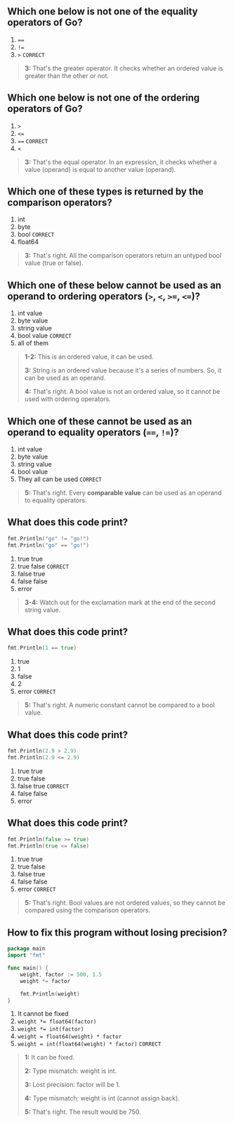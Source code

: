 ## Which one below is not one of the equality operators of Go?
1. `==`
2. `!=`
3. `>` `CORRECT`

> **3:** That's the greater operator. It checks whether an ordered value is greater than the other or not.


## Which one below is not one of the ordering operators of Go?
1. `>`
2. `<=`
3. `==` `CORRECT`
4. `<`

> **3:** That's the equal operator. In an expression, it checks whether a value (operand) is equal to another value (operand).


## Which one of these types is returned by the comparison operators?
1. int
2. byte
3. bool `CORRECT`
4. float64

> **3:** That's right. All the comparison operators return an untyped bool value (true or false).


## Which one of these below cannot be used as an operand to ordering operators (`>`, `<`, `>=`, `<=`)?
1. int value
2. byte value
3. string value
4. bool value `CORRECT`
5. all of them

> **1-2:** This is an ordered value, it can be used.
> 
> **3:** String is an ordered value because it's a series of numbers. So, it can be used as an operand.
> 
> **4:** That's right. A bool value is not an ordered value, so it cannot be used with ordering operators.


## Which one of these cannot be used as an operand to equality operators (`==`, `!=`)?
1. int value
2. byte value
3. string value
4. bool value
5. They all can be used `CORRECT`

> **5:** That's right. Every **comparable value** can be used as an operand to equality operators.


## What does this code print?
```go
fmt.Println("go" != "go!")
fmt.Println("go" == "go!")
```

1. true true
2. true false `CORRECT`
3. false true
4. false false
5. error

> **3-4:** Watch out for the exclamation mark at the end of the second string value.


## What does this code print?
```go
fmt.Println(1 == true)
```

1. true
2. 1
3. false
4. 2
5. error `CORRECT`

> **5:** That's right. A numeric constant cannot be compared to a bool value.


## What does this code print?
```go
fmt.Println(2.9 > 2.9)
fmt.Println(2.9 <= 2.9)
```

1. true true
2. true false
3. false true `CORRECT`
4. false false
5. error


## What does this code print?
```go
fmt.Println(false >= true)
fmt.Println(true <= false)
```

1. true true
2. true false
3. false true
4. false false
5. error `CORRECT`

> **5:** That's right. Bool values are not ordered values, so they cannot be compared using the comparison operators.


## How to fix this program without losing precision?
```go
package main
import "fmt"

func main() {
    weight, factor := 500, 1.5
    weight *= factor

    fmt.Println(weight)
}
```

1. It cannot be fixed
2. `weight *= float64(factor)`
3. `weight *= int(factor)`
4. `weight = float64(weight) * factor`
5. `weight = int(float64(weight) * factor)` `CORRECT`

> **1:** It can be fixed.
> 
> **2:** Type mismatch: weight is int.
>
> **3:** Lost precision: factor will be 1.
> 
> **4:** Type mismatch: weight is int (cannot assign back).
>
> **5:** That's right. The result would be 750.